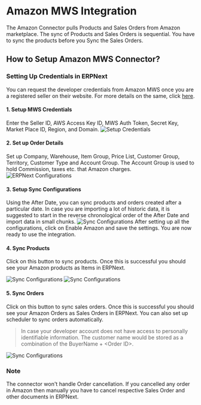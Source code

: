 <!-- add-breadcrumbs -->
# Amazon MWS Integration
 The Amazon Connector pulls Products and Sales Orders from Amazon marketplace.
 The sync of Products and Sales Orders is sequential. You have to sync the products before you Sync the Sales Orders.

## How to Setup Amazon MWS Connector?

### Setting Up Credentials  in ERPNext
You can request the developer credentials from Amazon MWS once you are a registered seller on their website. For more details on the same, click [here](https://docs.developer.amazonservices.com/en_ES/dev_guide/DG_Registering.html).

#### 1. Setup MWS Credentials
Enter the Seller ID, AWS Access Key ID, MWS Auth Token, Secret Key, Market Place ID, Region, and Domain.
<img class="screenshot" alt="Setup Credentials" src="{{docs_base_url}}/v13/assets/img/erpnext_integrations/amazon_mws_settings_1.png">

#### 2. Set up Order Details
Set up Company, Warehouse, Item Group, Price List, Customer Group, Territory, Customer Type and Account Group.
   The Account Group is used to hold Commission, taxes etc. that Amazon charges.
<img class="screenshot" alt="ERPNext Configurations" src="{{docs_base_url}}/v13/assets/img/erpnext_integrations/amazon_mws_settings_2.png">

#### 3. Setup Sync Configurations
Using the After Date, you can sync products and orders created after a particular date. In case you are importing a lot of historic data, it is suggested to start in the reverse chronological order of the After Date and import data in small chunks.
<img class="screenshot" alt="Sync Configurations" src="{{docs_base_url}}/v13/assets/img/erpnext_integrations/amazon_mws_settings_3.png">
After setting up all the configurations, click on Enable Amazon and save the settings. You are now ready to use the
integration.

#### 4. Sync Products
Click on this button to sync products. Once this is successful you should see your Amazon products as Items in ERPNext.

<img class="screenshot" alt="Sync Configurations" src="{{docs_base_url}}/v13/assets/img/erpnext_integrations/amazon_mws_settings_4.png">
<img class="screenshot" alt="Sync Configurations" src="{{docs_base_url}}/v13/assets/img/erpnext_integrations/amazon_mws_settings_5.png">

#### 5. Sync Orders
Click on this button to sync sales orders. Once this is successful you should see your Amazon Orders
   as Sales Orders in ERPNext. You can also set up scheduler to sync orders automatically.

>In case your developer account does not have access to personally identifiable information. The customer name would be stored as a combination of the BuyerName + &lt;Order ID&gt;.

  <img class="screenshot" alt="Sync Configurations" src="{{docs_base_url}}/v13/assets/img/erpnext_integrations/amazon_mws_settings_6.png">

### Note

The connector won't handle Order cancellation. If you cancelled any order in Amazon then manually you have to cancel respective Sales Order and other documents in ERPNext.
